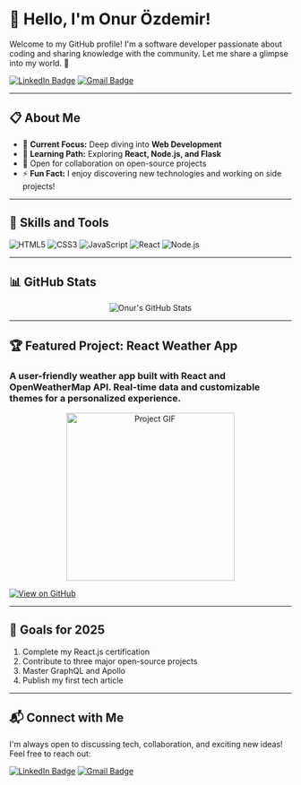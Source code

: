 # 👋 Hello, I'm Onur Özdemir!

Welcome to my GitHub profile! I'm a software developer passionate about coding and sharing knowledge with the community. Let me share a glimpse into my world. 🚀

[![LinkedIn Badge](https://img.shields.io/badge/-LinkedIn-blue?style=flat-square&logo=Linkedin&logoColor=white&link=https://www.linkedin.com/in/onurozdemir/)](https://www.linkedin.com/in/onurozdemir/)
[![Gmail Badge](https://img.shields.io/badge/-Gmail-red?style=flat-square&logo=Gmail&logoColor=white&link=mailto:onur@example.com)](mailto:onur@example.com)

---

## 📋 About Me
- 🔭 **Current Focus:** Deep diving into **Web Development**
- 🌱 **Learning Path:** Exploring **React, Node.js, and Flask**
- 👯 Open for collaboration on open-source projects
- ⚡ **Fun Fact:** I enjoy discovering new technologies and working on side projects!

---

## 🚀 Skills and Tools
<p>
  <img src="https://img.shields.io/badge/html5-%23E34F26.svg?style=for-the-badge&logo=html5&logoColor=white" alt="HTML5" />
  <img src="https://img.shields.io/badge/css3-%231572B6.svg?style=for-the-badge&logo=css3&logoColor=white" alt="CSS3" />
  <img src="https://img.shields.io/badge/javascript-%23323330.svg?style=for-the-badge&logo=javascript&logoColor=%23F7DF1E" alt="JavaScript" />
  <img src="https://img.shields.io/badge/react-%2361DAFB.svg?style=for-the-badge&logo=react&logoColor=black" alt="React" />
  <img src="https://img.shields.io/badge/node.js-%2343853D.svg?style=for-the-badge&logo=node-dot-js&logoColor=white" alt="Node.js" />
</p>

---

## 📊 GitHub Stats
<p align="center">
  <img src="https://github-readme-stats.vercel.app/api?username=onurozdemir35&show_icons=true&theme=radical" alt="Onur's GitHub Stats"/>
</p>

---

## 🏆 Featured Project: React Weather App
### A user-friendly weather app built with React and OpenWeatherMap API. Real-time data and customizable themes for a personalized experience.

<p align="center">
  <img src="https://media.giphy.com/media/JIX9t2j0ZTN9S/giphy.gif" alt="Project GIF" width="300" />
</p>

[![View on GitHub](https://img.shields.io/badge/View_Project_on_GitHub-green?style=for-the-badge&logo=github)](https://github.com/onurozdemir/react-weather-app)

---

## 🎯 Goals for 2025
1. Complete my React.js certification
2. Contribute to three major open-source projects
3. Master GraphQL and Apollo
4. Publish my first tech article

---

## 📬 Connect with Me
I'm always open to discussing tech, collaboration, and exciting new ideas! Feel free to reach out:

[![LinkedIn Badge](https://img.shields.io/badge/-LinkedIn-blue?style=flat-square&logo=Linkedin&logoColor=white&link=https://www.linkedin.com/in/onurozdemir/)](https://www.linkedin.com/in/onurozdemir/)
[![Gmail Badge](https://img.shields.io/badge/-Gmail-red?style=flat-square&logo=Gmail&logoColor=white&link=mailto:onur@example.com)](mailto:onur@example.com)

